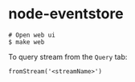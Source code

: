 # node-eventstore


```
# Open web ui
$ make web
```

To query stream from the `Query` tab:

```
fromStream('<streamName>')
```
